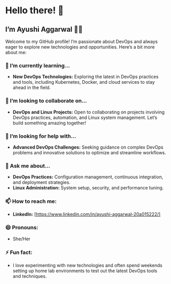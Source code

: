 # Hello there! 👋

## I’m Ayushi Aggarwal 👩‍💻
Welcome to my GitHub profile! I’m passionate about DevOps and always eager to explore new technologies and opportunities. Here’s a bit more about me:

### 🌱 I’m currently learning...
- **New DevOps Technologies:** Exploring the latest in DevOps practices and tools, including Kubernetes, Docker, and cloud services to stay ahead in the field.

### 👯 I’m looking to collaborate on...
- **DevOps and Linux Projects:** Open to collaborating on projects involving DevOps practices, automation, and Linux system management. Let’s build something amazing together!

### 🤔 I’m looking for help with...
- **Advanced DevOps Challenges:** Seeking guidance on complex DevOps problems and innovative solutions to optimize and streamline workflows.

### 💬 Ask me about...
- **DevOps Practices:** Configuration management, continuous integration, and deployment strategies.
- **Linux Administration:** System setup, security, and performance tuning.

### 📫 How to reach me:
- **LinkedIn:** [https://www.linkedin.com/in/ayushi-aggarwal-20a015222/]

### 😄 Pronouns:
- She/Her

### ⚡ Fun fact:
- I love experimenting with new technologies and often spend weekends setting up home lab environments to test out the latest DevOps tools and techniques.
